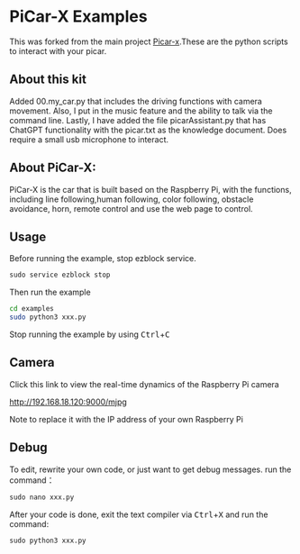
# PiCar-X Examples

This was forked from the main project [Picar-x](https://github.com/Sunfounder/picar-x.git).These are the python scripts to interact with your picar.

## About this kit

Added 00.my_car.py that includes the driving functions with camera movement. Also, I put in the music feature and the ability to talk via the command line. Lastly, I have added the file picarAssistant.py that has ChatGPT functionality with the picar.txt as the knowledge document. Does require a small usb microphone to interact.

## About PiCar-X:
PiCar-X is the car that is built based on the Raspberry Pi, with the functions, including line following,human following, color following, obstacle avoidance, horn,  remote control and use the web page to control.

## Usage

Before running the example, stop ezblock service.

```python
sudo service ezblock stop
```

Then run the example

```bash
cd examples
sudo python3 xxx.py
```

Stop running the example by using <kbd>Ctrl</kbd>+<kbd>C</kbd>

## Camera

Click this link to view the real-time dynamics of the Raspberry Pi camera

http://192.168.18.120:9000/mjpg

Note to replace it with the IP address of your own Raspberry Pi


## Debug

To edit, rewrite your own code, or just want to get debug messages. run the command：

```python
sudo nano xxx.py
```

After your code is done, exit the text compiler via <kbd>Ctrl</kbd>+<kbd>X</kbd> and run the command:

```python
sudo python3 xxx.py
```

